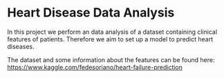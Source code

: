 # Heart Disease Data Analysis
In this project we perform an data analysis of a dataset containing clinical features of patients. Therefore we aim to set up a model to predict heart diseases.

The dataset and some information about the features can be found here: https://www.kaggle.com/fedesoriano/heart-failure-prediction
